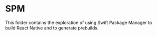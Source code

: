 # SPM

This folder contains the exploration of using Swift Package Manager to build React Native and to generate prebuilds.
